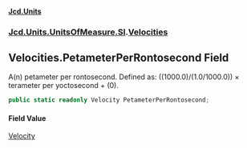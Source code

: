 #### [Jcd.Units](index.md 'index')
### [Jcd.Units.UnitsOfMeasure.SI](Jcd.Units.UnitsOfMeasure.SI.md 'Jcd.Units.UnitsOfMeasure.SI').[Velocities](Velocities.md 'Jcd.Units.UnitsOfMeasure.SI.Velocities')

## Velocities.PetameterPerRontosecond Field

A(n) petameter per rontosecond. Defined as: ((1000.0)/(1.0/1000.0)) × terameter per yoctosecond + (0).

```csharp
public static readonly Velocity PetameterPerRontosecond;
```

#### Field Value
[Velocity](Velocity.md 'Jcd.Units.UnitTypes.Velocity')